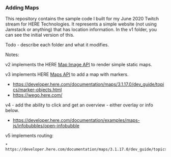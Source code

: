 ### Adding Maps

This repository contains the sample code I built for my June 2020 Twitch stream for HERE Technologies. It represents a simple website (not using Jamstack or anything) that has location information. In the v1 folder, you can see the initial version of this.

Todo - describe each folder and what it modifies.

Notes:

v2 implements the HERE [Map Image API](https://developer.here.com/documentation/map-image/dev_guide/topics/what-is.html) to render simple static maps.

v3 implements HERE [Maps API](https://developer.here.com/documentation/maps/3.1.17.0/dev_guide/index.html) to add a map with markers.

* https://developer.here.com/documentation/maps/3.1.17.0/dev_guide/topics/marker-objects.html
* https://wego.here.com/


v4 - add the ability to click and get an overview - either overlay or info below.

* https://developer.here.com/documentation/examples/maps-js/infobubbles/open-infobubble

v5 implements routing:

	* https://developer.here.com/documentation/maps/3.1.17.0/dev_guide/topics/routing.html